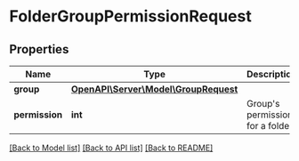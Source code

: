# FolderGroupPermissionRequest

## Properties
Name | Type | Description | Notes
------------ | ------------- | ------------- | -------------
**group** | [**OpenAPI\Server\Model\GroupRequest**](GroupRequest.md) |  | 
**permission** | **int** | Group&#39;s permission for a folder | [optional] 

[[Back to Model list]](../README.md#documentation-for-models) [[Back to API list]](../README.md#documentation-for-api-endpoints) [[Back to README]](../README.md)


